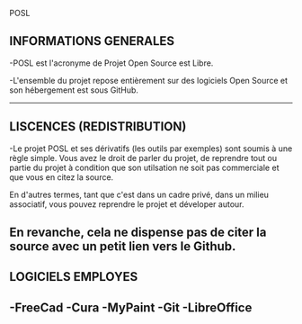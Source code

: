 POSL

INFORMATIONS GENERALES
-----------------------------------------------------
-POSL est l'acronyme de Projet Open Source est Libre.

-L'ensemble du projet repose entièrement sur des logiciels Open Source et son hébergement est sous GitHub.

-----------------------------------------------------

LISCENCES (REDISTRIBUTION)
-----------------------------------------------------
-Le projet POSL et ses dérivatifs (les outils par exemples) sont soumis à une règle simple. Vous avez le droit de parler du projet, de reprendre tout ou partie du projet à condition que son utilsation ne soit pas commerciale et que vous en citez la source.

En d'autres termes, tant que c'est dans un cadre privé, dans un milieu associatif, vous pouvez reprendre le projet et déveloper autour.

En revanche, cela ne dispense pas de citer la source avec un petit lien vers le Github.
-----------------------------------------------------

LOGICIELS EMPLOYES
-----------------------------------------------------
-FreeCad
-Cura
-MyPaint
-Git
-LibreOffice
-----------------------------------------------------
